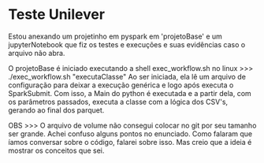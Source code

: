 # Teste Unilever

Estou anexando um projetinho em pyspark em 'projetoBase' e um jupyterNotebook que fiz os testes e execuções e suas evidências caso o arquivo não abra.

O projetoBase é iniciado executando a shell exec_workflow.sh no linux >>> ./exec_workflow.sh "executaClasse"
Ao ser iniciada, ela lê um arquivo de configuração para deixar a execução genérica e logo após executa o SparkSubmit.
Com isso, a Main do python é executada e a partir dela, com os parâmetros passados, executa a classe com a lógica dos CSV's, gerando ao final dos parquet.

OBS >>>
O arquivo de volume não consegui colocar no git por seu tamanho ser grande.
Achei confuso alguns pontos no enunciado. Como falaram que íamos conversar sobre o código, falarei sobre isso. Mas creio que a ideia é mostrar os conceitos que sei.
